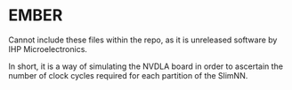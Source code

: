 # EMBER
Cannot include these files within the repo, as it is unreleased software by IHP Microelectronics.

In short, it is a way of simulating the NVDLA board in order to ascertain the number of clock cycles required for each partition of the SlimNN.